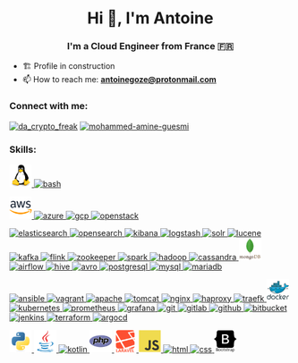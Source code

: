 <h1 align="center">Hi 👋, I'm Antoine</h1>

<h3 align="center">I'm a Cloud Engineer from France 🇫🇷</h3>

- 🏗 Profile in construction
- 📫 How to reach me: **antoinegoze@protonmail.com**


<h3 align="left">Connect with me:</h3>
<p align="left">
<a href="https://twitter.com/AntoineGoze_" target="blank"><img align="center" src="https://raw.githubusercontent.com/rahuldkjain/github-profile-readme-generator/master/src/images/icons/Social/twitter.svg" alt="da_crypto_freak" height="30" width="40" /></a>
<a href="https://www.linkedin.com/in/antoinegoze" target="blank"><img align="center" src="https://raw.githubusercontent.com/rahuldkjain/github-profile-readme-generator/master/src/images/icons/Social/linked-in-alt.svg" alt="mohammed-amine-guesmi" height="30" width="40" /></a>
</p>

<h3 align="left">Skills:</h3>
<p align="left"> 
  <a href="https://www.linux.org/" target="_blank" rel="noreferrer"> <img src="https://raw.githubusercontent.com/devicons/devicon/master/icons/linux/linux-original.svg" alt="linux" width="40" height="40"/> </a> 
  <a href="https://www.gnu.org/software/bash/" target="_blank" rel="noreferrer"> <img src="https://www.vectorlogo.zone/logos/gnu_bash/gnu_bash-icon.svg" alt="bash" width="40" height="40"/> </a> 
  
  <a href="https://aws.amazon.com" target="_blank" rel="noreferrer"> <img src="https://raw.githubusercontent.com/devicons/devicon/master/icons/amazonwebservices/amazonwebservices-original-wordmark.svg" alt="aws" width="40" height="40"/> </a> 
  <a href="https://azure.microsoft.com/en-in/" target="_blank" rel="noreferrer"> <img src="https://www.vectorlogo.zone/logos/microsoft_azure/microsoft_azure-icon.svg" alt="azure" width="40" height="40"/> </a> 
  <a href="https://cloud.google.com" target="_blank" rel="noreferrer"> <img src="https://www.vectorlogo.zone/logos/google_cloud/google_cloud-icon.svg" alt="gcp" width="40" height="40"/> </a> 
  <a href="https://www.openstack.org" target="_blank" rel="noreferrer"> <img src="https://www.vectorlogo.zone/logos/openstack/openstack-icon.svg" alt="openstack" width="40" height="40"/> </a> 
  
  <a href="https://www.elastic.co" target="_blank" rel="noreferrer"> <img src="https://www.vectorlogo.zone/logos/elastic/elastic-icon.svg" alt="elasticsearch" width="40" height="40"/> </a> 
  <a href="https://opensearch.org" target="_blank" rel="noreferrer"> <img src="https://opensearch.org/assets/opensearch-twitter-card.png" alt="opensearch" width="40" height="40"/> </a> 
  <a href="https://www.elastic.co/fr/kibana" target="_blank" rel="noreferrer"> <img src="https://www.vectorlogo.zone/logos/elasticco_kibana/elasticco_kibana-icon.svg" alt="kibana" width="40" height="40"/> </a> 
  <a href="https://www.elastic.co/logstash" target="_blank" rel="noreferrer"> <img src="https://www.vectorlogo.zone/logos/elasticco_logstash/elasticco_logstash-icon.svg" alt="logstash" width="40" height="40"/> </a> 
  <a href="https://solr.apache.org" target="_blank" rel="noreferrer"> <img src="https://www.vectorlogo.zone/logos/apache_solr/apache_solr-ar21.svg" alt="solr" width="40" height="40"/> </a> 
  <a href="https://lucene.apache.org" target="_blank" rel="noreferrer"> <img src="https://www.vectorlogo.zone/logos/apache_lucene/apache_lucene-icon.svg" alt="lucene" width="40" height="40"/> </a> 
  <a href="https://kafka.apache.org" target="_blank" rel="noreferrer"> <img src="https://www.vectorlogo.zone/logos/apache_kafka/apache_kafka-icon.svg" alt="kafka" width="40" height="40"/> </a> 
    <a href="https://flink.apache.org" target="_blank" rel="noreferrer"> <img src="https://flink.apache.org/img/logo/png/1000/flink_squirrel_1000.png" alt="flink" width="40" height="40"/> </a> 
    <a href="https://zookeeper.apache.org" target="_blank" rel="noreferrer"> <img src="https://www.vectorlogo.zone/logos/apache_zookeeper/apache_zookeeper-icon.svg" alt="zookeeper" width="40" height="40"/> </a> 
    <a href="https://spark.apache.org" target="_blank" rel="noreferrer"> <img src="https://www.vectorlogo.zone/logos/apache_spark/apache_spark-ar21.svg" alt="spark" width="40" height="40"/> </a> 
  <a href="https://hadoop.apache.org" target="_blank" rel="noreferrer"> <img src="https://www.vectorlogo.zone/logos/apache_hadoop/apache_hadoop-icon.svg" alt="hadoop" width="40" height="40"/> </a> 
  <a href="https://cassandra.apache.org/" target="_blank" rel="noreferrer"> <img src="https://www.vectorlogo.zone/logos/apache_cassandra/apache_cassandra-icon.svg" alt="cassandra" width="40" height="40"/> </a> 
  <a href="https://www.mongodb.com/" target="_blank" rel="noreferrer"> <img src="https://raw.githubusercontent.com/devicons/devicon/master/icons/mongodb/mongodb-original-wordmark.svg" alt="mongodb" width="40" height="40"/> </a> 
  <a href="https://airflow.apache.org" target="_blank" rel="noreferrer"> <img src="https://airflow.apache.org/docs/apache-airflow/2.3.2/_images/pin_large.png" alt="airflow" width="40" height="40"/> </a> 
  <a href="https://hive.apache.org" target="_blank" rel="noreferrer"> <img src="https://www.vectorlogo.zone/logos/apache_hive/apache_hive-icon.svg" alt="hive" width="40" height="40"/> </a> 
  <a href="https://avro.apache.org" target="_blank" rel="noreferrer"> <img src="https://www.vectorlogo.zone/logos/apache_avro/apache_avro-icon.svg" alt="avro" width="40" height="40"/> </a> 
  <a href="https://www.postgresql.org" target="_blank" rel="noreferrer"> <img src="https://www.vectorlogo.zone/logos/postgresql/postgresql-icon.svg" alt="postgresql" width="40" height="40"/> </a>
  <a href="https://www.mysql.com" target="_blank" rel="noreferrer"> <img src="https://www.vectorlogo.zone/logos/mysql/mysql-ar21.svg" alt="mysql" width="40" height="40"/> </a>
  <a href="https://mariadb.org/" target="_blank" rel="noreferrer"> <img src="https://www.vectorlogo.zone/logos/mariadb/mariadb-icon.svg" alt="mariadb" width="40" height="40"/> </a>
  
  <a href="https://www.ansible.com" target="_blank" rel="noreferrer"> <img src="https://www.vectorlogo.zone/logos/ansible/ansible-icon.svg" alt="ansible" width="40" height="40"/> </a> 
  <a href="https://www.vagrantup.com/" target="_blank" rel="noreferrer"> <img src="https://www.vectorlogo.zone/logos/vagrantup/vagrantup-icon.svg" alt="vagrant" width="40" height="40"/> </a>
  <a href="https://httpd.apache.org" target="_blank" rel="noreferrer"> <img src="https://www.vectorlogo.zone/logos/apache/apache-ar21.svg" alt="apache" width="40" height="40"/> </a>
  <a href="https://tomcat.apache.org" target="_blank" rel="noreferrer"> <img src="https://www.vectorlogo.zone/logos/apache_tomcat/apache_tomcat-icon.svg" alt="tomcat" width="40" height="40"/> </a>
  <a href="https://www.nginx.com" target="_blank" rel="noreferrer"> <img src="https://www.vectorlogo.zone/logos/nginx/nginx-ar21.svg" alt="nginx" width="40" height="40"/> </a>
  <a href="https://www.haproxy.org" target="_blank" rel="noreferrer"> <img src="https://www.vectorlogo.zone/logos/haproxy/haproxy-ar21.svg" alt="haproxy" width="40" height="40"/> </a>
  <a href="https://doc.traefik.io/traefik" target="_blank" rel="noreferrer"> <img src="https://www.vectorlogo.zone/logos/traefikio/traefikio-icon.svg" alt="traefk" width="40" height="40"/> </a>
  <a href="https://www.docker.com/" target="_blank" rel="noreferrer"> <img src="https://raw.githubusercontent.com/devicons/devicon/master/icons/docker/docker-original-wordmark.svg" alt="docker" width="40" height="40"/> </a> 
  <a href="https://kubernetes.io" target="_blank" rel="noreferrer"> <img src="https://www.vectorlogo.zone/logos/kubernetes/kubernetes-icon.svg" alt="kubernetes" width="40" height="40"/> </a> 
  <a href="https://prometheus.io" target="_blank" rel="noreferrer"> <img src="https://www.vectorlogo.zone/logos/prometheusio/prometheusio-icon.svg" alt="prometheus" width="40" height="40"/> </a> 
  <a href="https://grafana.com" target="_blank" rel="noreferrer"> <img src="https://www.vectorlogo.zone/logos/grafana/grafana-icon.svg" alt="grafana" width="40" height="40"/> </a> 
  <a href="https://git-scm.com" target="_blank" rel="noreferrer"> <img src="https://www.vectorlogo.zone/logos/git-scm/git-scm-icon.svg" alt="git" width="40" height="40"/> </a> 
  <a href="https://about.gitlab.com" target="_blank" rel="noreferrer"> <img src="https://www.vectorlogo.zone/logos/gitlab/gitlab-icon.svg" alt="gitlab" width="40" height="40"/> </a> 
  <a href="https://github.com" target="_blank" rel="noreferrer"> <img src="https://www.vectorlogo.zone/logos/github/github-tile.svg" alt="github" width="40" height="40"/> </a> 
  <a href="https://bitbucket.org" target="_blank" rel="noreferrer"> <img src="https://www.vectorlogo.zone/logos/bitbucket/bitbucket-official.svg" alt="bitbucket" width="40" height="40"/> </a> 
  <a href="https://www.jenkins.io" target="_blank" rel="noreferrer"> <img src="https://www.vectorlogo.zone/logos/jenkins/jenkins-icon.svg" alt="jenkins" width="40" height="40"/> </a> 
  <a href="https://www.terraform.io" target="_blank" rel="noreferrer"> <img src="https://www.vectorlogo.zone/logos/terraformio/terraformio-icon.svg" alt="terraform" width="40" height="40"/> </a> 
  <a href="https://argo-cd.readthedocs.io/en/stable" target="_blank" rel="noreferrer"> <img src="https://www.vectorlogo.zone/logos/argoprojio/argoprojio-icon.svg" alt="argocd" width="40" height="40"/> </a> 
 
  <a href="https://www.python.org" target="_blank" rel="noreferrer"> <img src="https://raw.githubusercontent.com/devicons/devicon/master/icons/python/python-original.svg" alt="python" width="40" height="40"/> </a> 
  <a href="https://www.java.com" target="_blank" rel="noreferrer"> <img src="https://raw.githubusercontent.com/devicons/devicon/master/icons/java/java-original.svg" alt="java" width="40" height="40"/> </a> 
  <a href="https://kotlinlang.org" target="_blank" rel="noreferrer"> <img src="https://www.vectorlogo.zone/logos/kotlinlang/kotlinlang-icon.svg" alt="kotlin" width="40" height="40"/> </a> 
  <a href="https://www.php.net" target="_blank" rel="noreferrer"> <img src="https://raw.githubusercontent.com/devicons/devicon/master/icons/php/php-original.svg" alt="php" width="40" height="40"/> </a> 
  <a href="https://laravel.com/" target="_blank" rel="noreferrer"> <img src="https://raw.githubusercontent.com/devicons/devicon/master/icons/laravel/laravel-plain-wordmark.svg" alt="laravel" width="40" height="40"/> </a> 
  <a href="https://developer.mozilla.org/en-US/docs/Web/JavaScript" target="_blank" rel="noreferrer"> <img src="https://raw.githubusercontent.com/devicons/devicon/master/icons/javascript/javascript-original.svg" alt="javascript" width="40" height="40"/> </a> 
  <a href="https://html.com" target="_blank" rel="noreferrer"> <img src="https://www.vectorlogo.zone/logos/w3_html5/w3_html5-icon.svg" alt="html" width="40" height="40"/> </a> 
  <a href="https://developer.mozilla.org/en-US/docs/Web/CSS" target="_blank" rel="noreferrer"> <img src="https://www.vectorlogo.zone/logos/w3_css/w3_css-icon.svg" alt="css" width="40" height="40"/> </a> 
  <a href="https://getbootstrap.com" target="_blank" rel="noreferrer"> <img src="https://raw.githubusercontent.com/devicons/devicon/master/icons/bootstrap/bootstrap-plain-wordmark.svg" alt="bootstrap" width="40" height="40"/> </a> 
</p>
